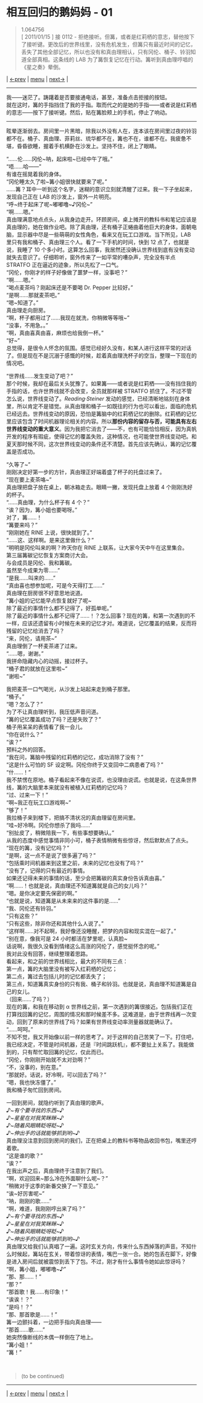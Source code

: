 # 相互回归的鹅妈妈 - 01
> 1.064756  
> [ 2011/01/15 ] 接 0112 - 拒绝接听。但篝，或者是红莉栖的意志，替他按下了接听键。更改后的世界线里，没有危机发生，但篝只有最近时间的记忆，丢失了其他全部记忆，所以也没有和真由理相认，只有冈伦、桶子、铃羽知道全部真相。这条线的 LAB 为了篝恢复记忆在行动。篝听到真由理哼唱的《星之奏》晕倒。  

| [←prev](./0112) | [menu](../) | [next→](./0114) |

---

我——迷茫了。踌躇着是否要接通电话，甚至，准备点击拒接的按钮。  
就在这时，篝的手指挡住了我的手指。取而代之的是她的手指——或者说是红莉栖的意志——按下了接听键。然后，贴在篝脸颊上的手机，停止了响动。  

--- 

眩晕逐渐弱去。房间里一片黑暗，除我以外没有人在，连本该在房间里过夜的铃羽都不在。桶子、真由理、菲莉丝、琉华都不在，篝也不在，谁都不在。我疲惫不堪，昏昏欲睡，握着手机横卧在沙发上。坚持不住，闭上了眼睛。

“……伦……冈伦\~呐，起床啦\~已经中午了哦。”  
“唔……哈——”  
有谁在摇晃着我的身体。  
“冈伦睡太久了啦\~篝小姐很快就要来了呢。”  
……篝？耳中一听到这个名字，迷糊的意识立刻就清醒了过来。我一下子坐起来，发现自己正在 LAB 的沙发上，窗外一片明亮。  
“呼\~终于起床了呢\~嘟嘟噜\~♪冈伦\~”  
“啊……嗯。”  
真由理满意地点点头，从我身边走开。环顾房间，桌上摊开的教科书和笔记应该是真由理的，她在做作业吧。除了真由理，还有桶子正蜷曲着他巨大的身体，面朝电脑，显示器中尽是一些萌萌的女性角色，看来又在玩工口游戏。当下所见，LAB 里只有我和桶子、真由理三个人。看了一下手机的时间，快到 12 点了，也就是说，我睡了 10 个多小时。这算怎么回事，我居然还没确认世界线到底有没有变动就失去意识了。仔细聆听，窗外传来了一如平常的嘈杂声，完全没有半点 STRATFO 正在逼近的迹象，所以先松了一口气。  
“冈伦，你刚才的样子好像做了噩梦一样，没事吧？”  
“啊……嗯。”  
“喝点麦茶吗？刚起床还是不要喝 Dr. Pepper 比较好。”  
“是啊……那就麦茶吧。”  
“嗯\~知道了。”  
真由理走向厨房。  
“啊，杯子都用过了……我现在就洗，你稍微等等哦\~”  
“没事，不用急。。”  
“啊，真由喜真由喜，麻烦也给我倒一杯。”  
“好\~”  
总觉得，是很令人怀念的氛围。感觉已经好久没有，和某人进行这样平常的对话了。但是现在不是沉溺于感慨的时候，趁着真由理洗杯子的空当，整理一下现在的情况吧。  

“世界线……发生变动了吧？”  
那个时候，我却在最后关头犹豫了。如果篝——或者说是红莉栖——没有挡住我的手指的话，也许世界线就不会改变，全员就那样被 STRATFO 抓住了。不过不管怎么说，世界线变动了。*Reading·Steiner* 发动的感觉，已经清晰地铭刻在身体里，所以肯定不是错觉。从真由理和桶子一如既往的行为也可以看出，面临的危机已经远去。世界线变动的原因，恐怕是篝脑中的红莉栖记忆的删除。红莉栖的记忆里应该包含了时间机器理论相关的内容。所以**那份内容的留存与否，可能具有左右世界线变动的重大意义**。因为我把它消去了——不，也有可能恰恰相反，因为真帆开发的程序有瑕疵，使得记忆的覆盖失败，这种情况，也可能使世界线变动吧。和夏天那时候不同，这次世界线变动的条件还不清楚。首先应该先确认，篝的记忆覆盖是否成功。  

“久等了\~”  
刚刚决定好第一步的方针，真由理正好端着盛了杯子的托盘过来了。  
“现在要上麦茶咯\~”  
真由理把盘子放在桌上，朝冰箱走去。眼睛一撇，发现托盘上放着 4 个刚刚洗好的杯子。  
“……真由理，为什么杯子有 4 个？”  
“诶？因为，篝小姐也要喝呀。”  
对了，篝……！  
“篝要来吗？”  
“刚刚她在 RINE 上说，很快就到了。”  
“……这、这样啊。是来这里做什么？”  
“明明是冈伦叫来的啊？昨天你在 RINE 上联系，让大家今天中午在这里集合。  
 第三届篝碳记忆恢复方案商讨大会。  
 与会成员是冈伦、我和篝碳。  
 虽然至今成果为零……”  
“是我……叫来的……”  
“真由喜也想参加呢，可是今天得打工……”  
真由理在厨房很不好意思地说道。  
“篝小姐的记忆能早点恢复就好了呢\~  
 除了最近的事情什么都不记得了，好孤单呢。”  
除了最近的事情什么都不记得了……！？怎么回事？现在的篝，和第一次遇到的不一样，应该还遗留有小时候在未来的记忆才对。难道说，记忆覆盖的结果，反而将残留的记忆给消去了吗？  
“来，冈伦，请用茶\~”  
真由理倒了一杯麦茶递了过来。  
“……嗯，谢谢。”  
我拼命隐藏内心的动摇，接过杯子。  
“桶子君的就放在这里啦\~”  
“谢啦\~”  

我把麦茶一口气喝光，从沙发上站起来走到桶子那里。  
“桶子。”  
“嗯？怎么了？”  
为了不让真由理听到，我压低声音问道。  
“篝的记忆覆盖成功了吗？还是失败了？”  
桶子用呆呆的表情看了我一会儿。  
“你在说什么？”  
“诶？”  
预料之外的回答。  
“我在问，篝脑中残留的红莉栖的记忆，成功消除了没有？”  
“这是什么可怕的 SF 设定啊。冈伦你终于又变回中二病患者了吗？”  
“什……！”  
我不禁愣在原地。桶子看起来不像在说谎，也没理由说谎。也就是说，在这条世界线，篝的大脑里本来就没有被植入红莉栖的记忆吗？  
“过、过来一下！”  
“啊\~我正在玩工口游戏啊\~”  
“够了！”  
我拉桶子来到楼下，把搞不清状况的真由理留在房间里。  
“哇\~好冷啊。冈伦你想杀了我吗……”  
“别扯皮了，稍微陪我一下，有些事想要确认。”  
从我的态度中感觉事情非同小可，桶子表情稍微有些惊讶，然后默默点了点头。  
“现在的篝，没有记忆吗？”  
“是啊，这一点不是说了很多遍了吗？”  
“包括乘时间机器来到这里之前，未来的记忆也没有了吗？”  
“没有了，记得的只有最近的事情。  
 如果还记得未来的事情的话，至少会把篝碳的真实身份告诉真由喜。”  
“啊……！也就是说，真由理还不知道篝就是自己的女儿吗？”  
“嗯。是你决定要先保密的啊。”  
“也就是说，知道篝是从未来来的这件事的是……”  
“我、冈伦还有铃羽。”  
“只有这些？”  
“只有这些，除非你还和其他什么人说了。”  
“这样啊……对不起啊，我好像还没睡醒，把梦的内容和现实混在一起了。”  
“别在意，像我可是 24 小时都活在梦里呢，认真脸\~  
 话说啊，我很久没看到情绪这么高涨的冈伦了，感觉挺怀念的呢。”  
我对此没有回答，继续整理着思路。  
看起来，和之前的世界线相比，最大的不同有三点：  
第一点，篝的大脑里没有被写入红莉栖的记忆；  
第二点，篝过去包括儿时的记忆都丢失了；  
第三点，知道篝真实身份的只有我、桶子和铃羽。也就是说，真由理不知道篝是自己的女儿。  
（回来……了吗？）  
现在的篝，和我在移动到 α 世界线之前，第一次遇到的篝很接近。包括我们正在打算找回篝的记忆，周围的情况和那时候差不多。这难道是，由于世界线再一次变动，回到了原来的世界线了吗？如果有世界线变动率测量器就能确认了。  
“……呵呵。”  
不知不觉，我又开始像以前一样的思考了。对于这样的自己苦笑了一下。打住吧，我已经决定，不管是时间机器，还是『时间跳跃机』，都不要扯上关系了。我能做到的，只有帮忙取回篝的记忆，仅此而已。  
“冈伦，你刚刚开始就不太对劲啊？”  
“不，没事的，别在意。”  
“那就好。话说，好冷啊，可以回去了吗？”  
“嗯，我也快冻僵了。”  
我和桶子匆忙回到房间。  

一回到房间，就隐约听到了真由理的歌声。  
*♪\~有个要寻找的东西\~♪*  
*♪\~星星在对我笑眯眯\~♪*  
*♪\~随着风眼睛眨呀眨\~♪*  
*♪\~伸出手的话就能够抓到哟\~♪*  
真由理没注意到回到房间的我们，正在把桌上的教科书等物品收回书包，嘴里还哼着歌。  
“这是谁的歌？”  
“诶？”  
在我出声之后，真由理终于注意到了我们。  
“啊，欢迎回来\~那么冷在外面聊什么呢\~？”  
“稍微对于这季的新番交换了一下意见。”  
“诶\~好厉害呢\~”  
“呐，刚刚的歌……”  
“啊，难道，我刚刚哼出来了吗？”  
*♪\~有个要寻找的东西\~♪*  
*♪\~星星在对我笑眯眯\~♪*  
*♪\~随着风眼睛眨呀眨\~♪*  
*♪\~伸出手的话就能够抓到哟\~♪*  
真由理又给我们认真唱了一遍。这时玄关方向，传来什么东西掉落的声音。不知什么时候起，篝站在玄关，带着惊讶的表情，嘴巴一张一合。她的包丢在脚下，好像是进入房间后就被震惊到丢下了包。不过，刚才有什么事情令她如此惊讶吗？  
“啊，篝小姐，嘟嘟噜\~♪”  
“那、那……！”  
“那？”  
“那首歌！我……有印象！”  
“诶诶！？”  
“是吗！？”  
“那、那首歌是……！”  
篝一边颤抖着，一边把手指向真由理——  
“那首……歌……”  
她突然像断线的木偶一样倒在了地上。  
“篝小姐！”  
“篝！”  


<br/>

> (to be continued)
---

| [←prev](./0112) | [menu](../) | [next→](./0114) |
